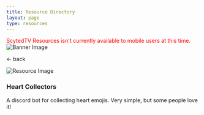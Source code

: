 ```yaml
---
title: Resource Directory
layout: page
type: resources
---
```

<style>
    hr.has-background-black {
        display: none;
    }

    h1.title {
        display: none;
    }
</style>
<link rel="stylesheet" href="https://api.scyted.tv/wave-development/dashboard/scytedtv-resources.css">
<link rel="stylesheet" href="https://api.scyted.tv/wave-development/dashboard/mobile-lock.css">
<body>

<div class="mobile-error">
  <div id="error-message" style="color: red;">
    ScytedTV Resources isn't currently available to mobile users at this time.
  </div>
</div>

<div class="banner">
    <img src="https://cdn.scyted.tv/website-assets/resource-portal/banner.jpg" alt="Banner Image" class="banner-image">
  </div>

<div class="resource-container">
  
  <div class="resource-wrapper">
  
  <div class="resource-back" onclick="backButton()"><p>← back</p></div>

  <div class="resource-info-box">
    <img src="https://cdn.scyted.tv/discord-heart-collectors/heart-collectors.png" alt="Resource Image" class="resource-image">
    <h3>Heart Collectors</h3>
    A discord bot for collecting heart emojis. Very simple, but some people love it!
  </div>
  
  </div>
  
<div class="resource-box">

  <div id="login-container" class="login-container">
  </div>

  <div id="insert-content" class="insert-content">
  </div>

</div>
</div>

<script src="https://api.scyted.tv/wave-development/dashboard/page-loading-script.js"></script>
<script src="index-script.js"></script>
<script src="insert-scripts.js"></script>
<script src="scytedtv-assets.js"></script>
<script async src="https://www.googletagmanager.com/gtag/js?id=G-LF3ZTHGQHE"></script>

</body>